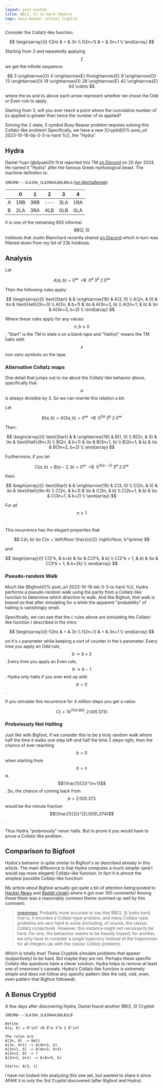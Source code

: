 ```yaml
---
layout: post-custom
title: BB(2, 5) is Hard (Hydra)
tags: busy-beaver collatz cryptid
---
```


Consider the Collatz-like function:

$$ \begin{array}{l}
  f(2n)   & = & 3n   \\
  f(2n+1) & = & 3n+1 \\
\end{array} $$

Starting from 3 and repeatedly applying $$f$$ we get the infinite sequence:

$$ 3 \xrightarrow{O} 4 \xrightarrow{E} 6\xrightarrow{E} 9 \xrightarrow{O} 13 \xrightarrow{O} 19 \xrightarrow{O} 28 \xrightarrow{E} 42 \xrightarrow{E} 63 \cdots $$

where the `O`s and `E`s above each arrow represent whether we chose the Odd or Even rule to apply.

Starting from 3, will you ever reach a point where the cumulative number of `E`s applied is greater than twice the number of `O`s applied?

Solving the 2 state, 5 symbol Busy Beaver problem requires solving this Collatz-like problem! Specifically, we have a new [Cryptid]({% post_url 2023-10-16-bb-3-3-is-hard %}), the "Hydra".


## Hydra

Daniel Yuan (@dyuan01) first reported this TM [on Discord](https://discord.com/channels/960643023006490684/1084047886494470185/1231110668288135208) on 20 Apr 2024. He named it "Hydra" after the famous Greek mythological beast. The machine definition is:

`1RB3RB---3LA1RA_2LA3RA4LB0LB0LA` ([on bbchallenge](https://bbchallenge.org/1RB3RB---3LA1RA_2LA3RA4LB0LB0LA))

|     |  0  |  1  |  2  |  3  |  4  |
| :-: | :-: | :-: | :-: | :-: | :-: |
|  A  | 1RB | 3RB | --- | 3LA | 1RA |
|  B  | 2LA | 3RA | 4LB | 0LB | 0LA |

It is one of the remaining 902 informal $$BB(2, 5)$$ holdouts that Justin Blanchard recently shared [on Discord](https://discord.com/channels/960643023006490684/1084047886494470185/1234365269594476554) which in turn was filtered down from my list of 23k holdouts.


## Analysis

Let

$$ A(a, b) = 0^\infty \; \text{ <B } \; 0^a \; 3^b \; 2 \; 0^\infty $$

Then the following rules apply:

$$ \begin{array}{l}
  \text{Start} & & \xrightarrow{19} & A(3, 0) \\
  A(2n,   & 0)   & \to & \text{Halt}(3n+3) \\
  A(2n,   & b+1) & \to & A(3n+3, b) \\
  A(2n+1, & b)   & \to & A(3n+3, b+2) \\
\end{array} $$

Where these rules apply for any values $$n, b \ge 0$$, "Start" is the TM in state `A` on a blank tape and "Halt(x)" means the TM halts with $$x$$ non-zero symbols on the tape.


### Alternative Collatz maps

One detail that jumps out to me about the Collatz-like behavior above, specifically that $$a$$ is always divisible by 3. So we can rewrite this relation a bit:

Let

$$ B(a, b) = A(3a, b) = 0^\infty \; \text{ <B } \; 0^{3a} \; 3^b \; 2 \; 0^\infty $$

Then:

$$ \begin{array}{l}
  \text{Start} & & \xrightarrow{19} & B(1, 0) \\
  B(2n,   & 0)   & \to & \text{Halt}(9n+3) \\
  B(2n,   & b+1) & \to & B(3n+1, b) \\
  B(2n+1, & b)   & \to & B(3n+2, b+2) \\
\end{array} $$

Furthermore, if you let

$$ C(a, b) = B(a-2, b) = 0^\infty \; \text{ <B } \; 0^{3(a - 2)} \; 3^b \; 2 \; 0^\infty $$

then:

$$ \begin{array}{l}
  \text{Start} & & \xrightarrow{19} & C(3, 0) \\
  C(2n,   & 0)   & \to & \text{Halt}(9n-6) \\
  C(2n,   & b+1) & \to & C(3n,   & b) \\
  C(2n+1, & b)   & \to & C(3n+1, & b+2) \\
\end{array} $$

For all $$n \ge 1$$.

This recurrence has the elegant properties that

$$ C(n, b) \to C(n + \left\lfloor \frac{n}{2} \right\rfloor, b^\prime) $$

and

$$ \begin{array}{l}
  C(2^k,     & b+k) & \to & C(3^k,     & b)    \\
  C(2^k + 1, & b)   & \to & C(3^k + 1, & b+2k) \\
\end{array} $$


### Pseudo-random Walk

Much like [Bigfoot]({% post_url 2023-10-16-bb-3-3-is-hard %}), Hydra performs a pseudo-random walk using the parity from a Collatz-like function to determine which direction to walk. And like Bigfoot, that walk is biased so that after simulating for a while the apparent "probability" of halting is vanishingly small.

Specifically, we can see that the `C` rules above are simulating the Collatz-like function I described in the intro:

$$ \begin{array}{l}
  f(2n)   & = & 3n   \\
  f(2n+1) & = & 3n+1 \\
\end{array} $$

on it's `a` parameter while keeping a sort of counter in the `b` parameter. Every time you apply an Odd rule, $$b \to b+2$$. Every time you apply an Even rule, $$b \to b-1$$. Hydra only halts if you ever end up with $$b < 0$$.

If you simulate this recurrence for 4 million steps you get a value:

$$ C(> 10^{704\,365}, 2\,005\,373) $$

### Probviously Not Halting

Just like with Bigfoot, if we consider this to be a truly random walk where half the time it walks one step left and half the time 2 steps right, then the chance of ever reaching $$b < 0$$ when starting from $$b = n$$ is $$(\frac{1}{2})^{n+1}$$. So, the chance of coming back from $$b = 2\,005\,373$$ would be the minute fraction $$(\frac{1}{2})^{2\,005\,374}$$.

Thus Hydra "probviously" never halts. But to prove it you would have to prove a Collatz-like problem.


## Comparison to Bigfoot

Hydra's behavior is quite similar to Bigfoot's as described already in this article. The main difference is that Hydra computes a much simpler (and I would say more elegant) Collatz-like function. In fact it is almost the simplest possible Collatz-like function!

My article about Bigfoot actually got quite a bit of attention being posted to [Hacker News](https://news.ycombinator.com/item?id=37910297) and [Reddit r/math](https://www.reddit.com/r/math/comments/17ai73o/bb3_3_is_hard/) where it got over 100 comments! Among these there was a reasonably common theme summed up well by this comment:

> [nneonneo](https://news.ycombinator.com/item?id=37910942): Probably more accurate to say that BB(3, 3) looks hard; that is, it encodes a Collatz-type problem, and many Collatz-type problems are very hard to solve (including, of course, the classic Collatz conjecture).
> However, this instance might not necessarily be hard. For one, the behaviour seems to be heavily biased; for another, we only have to consider a single trajectory instead of the trajectories for all integers (as with the classic Collatz problem).

Which is totally true! These Cryptids simulate problems that appear (subjectively) to be hard. But maybe they are not. Perhaps these specific Collatz-like questions have a clever solution. Hydra helps to remove at least one of nneonneo's caveats: Hydra's Collatz-like function is extremely simple and does not follow any specific pattern (like the odd, odd, even, even pattern that Bigfoot followed).


## A Bonus Cryptid

A few days after discovering Hydra, Daniel found another BB(2, 5) Cryptid:

```
1RB3RB---3LA1RA_2LA3RA4LB0LB1LB

Define
A(a, b) = 0^inf <B 0^a 3^b 2 0^inf

The rules are
A(3n, 0) -> Halt
A(3n, b+1) -> A(4n+3, b)
A(3n+1, b) -> A(4n+3, b+3)
A(3n+2, 0) -> ?
A(3n+2, b+1) -> A(4n+5, b)

Starts: A(3, 1)
```

I have not looked into analyzing this one yet, but wanted to share it since AFAIK it is only the 3rd Cryptid discovered (after Bigfoot and Hydra).